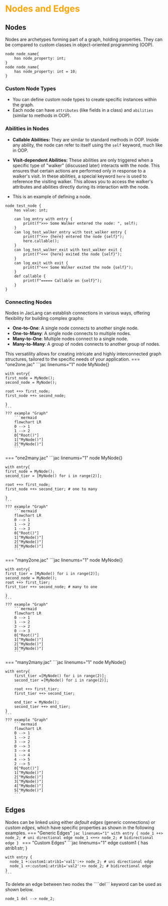 # <span style="color: orange">Nodes and Edges</span>

## Nodes
Nodes are archetypes forming part of a graph, holding properties. They can be compared to custom classes in object-oriented programming (OOP).

```jac linenums="1"
node node_name{
    has node_property: int;
}
node node_name{
    has node_property: int = 10;
}
```

### Custom Node Types
- You can define custom node types to create specific instances within the graph.
- Each node can have `attributes` (like fields in a class) and `abilities` (similar to methods in OOP).

### Abilities in Nodes
- **Callable Abilities:** They are similar to standard methods in OOP. Inside any ability, the node can refer to itself using the `self` keyword, much like in OOP.

- **Visit-dependent Abilities:** These abilities are only triggered when a specific type of "walker" (discussed later) interacts with the node. This ensures that certain actions are performed only in response to a walker's visit. In these abilities, a special keyword `here` is used to reference the visiting walker. This allows you to access the walker's attributes and abilities directly during its interaction with the node.

- This is an example of defining a node.
```jac linenums="1"
node test_node {
    has value: int;

    can log_entry with entry {
        print(f">>> Some Walker entered the node: ", self);
    }
    can log_test_walker_entry with test_walker entry {
        print(f">>> {here} entered the node {self}");
        here.callable();
    }
    can log_test_walker_exit with test_walker exit {
        print(f"<<< {here} exited the node {self}");
    }
    can log_exit with exit {
        print(f"<<< Some Walker exited the node {self}");
    }
    def callable {
        print(f"===== Callable on {self}");
    }
}
```

### Connecting Nodes
Nodes in JacLang can establish connections in various ways, offering flexibility for building complex graphs:

- **One-to-One**: A single node connects to another single node.
- **One-to-Many**: A single node connects to multiple nodes.
- **Many-to-One**: Multiple nodes connect to a single node.
- **Many-to-Many**: A group of nodes connects to another group of nodes.

This versatility allows for creating intricate and highly interconnected graph structures, tailored to the specific needs of your application.
=== "one2one.jac"
    ```jac linenums="1"
    node MyNode{}

    with entry{
    first_node = MyNode();
    second_node = MyNode();

    root ++> first_node;
    first_node ++> second_node;

    }
    ```
    ??? example "Graph"
        ```mermaid
        flowchart LR
        0 --> 1
        1 --> 2
        0["Root()"]
        1["MyNode()"]
        2["MyNode()"]
        ```
=== "one2many.jac"
    ```jac linenums="1"
    node MyNode{}

    with entry{
    first_node = MyNode();
    second_tier = [MyNode() for i in range(2)];

    root ++> first_node;
    first_node ++> second_tier; # one to many

    }
    ```
    ??? example "Graph"
        ```mermaid
        flowchart LR
        0 --> 1
        1 --> 2
        1 --> 3
        0["Root()"]
        1["MyNode()"]
        2["MyNode()"]
        3["MyNode()"]
        ```
=== "many2one.jac"
    ```jac linenums="1"
    node MyNode{}

    with entry{
    first_tier = [MyNode() for i in range(2)];
    second_node = MyNode();
    root ++> first_tier;
    first_tier ++> second_node; # many to one

    }
    ```
    ??? example "Graph"
        ```mermaid
        flowchart LR
        0 --> 1
        1 --> 2
        3 --> 2
        0 --> 3
        0["Root()"]
        1["MyNode()"]
        2["MyNode()"]
        3["MyNode()"]
        ```
=== "many2many.jac"
    ```jac linenums="1"
    node MyNode{}

    with entry{
        first_tier =[MyNode() for i in range(2)];
        second_tier =[MyNode() for i in range(2)];

        root ++> first_tier;
        first_tier ++> second_tier;

        end_tier = MyNode();
        second_tier ++> end_tier;
    }
    ```
    ??? example "Graph"
        ```mermaid
        flowchart LR
        0 --> 1
        1 --> 2
        3 --> 2
        0 --> 3
        3 --> 4
        1 --> 4
        4 --> 5
        2 --> 5
        0["Root()"]
        1["MyNode()"]
        2["MyNode()"]
        3["MyNode()"]
        4["MyNode()"]
        5["MyNode()"]
        ```

## Edges
Nodes can be linked using either *default edges* (generic connections) or *custom edges*, which have specific properties as shown in the following examples.
=== "Generic Edges"
    ```jac linenums="1"
    with entry {
      node_1 ++> node_2; # uni directional edge
      node_1 <++> node_2; # bidirectional edge
    }
    ```
=== "Custom Edges"
    ```jac linenums="1"
    edge custom1 {
        has atrib1:str;
    }

    with entry {
      node_1 +:custom1:atrib1='val1':+> node_2; # uni directional edge
      node_1 <+:custom1:atrib1='val2':+> node_2; # bidirectional edge
    }
    ```

To delete an edge between two nodes the ````del``` keyword can be used as shown below.

```jac linenums="1"
node_1 del --> node_2;
```
